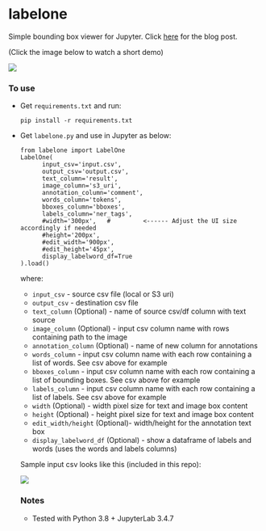 # labelone

Simple bounding box viewer for Jupyter. Click [here](https://chrispogeek.medium.com/bounding-box-viewer-widget-for-jupyter-913279265bca) for the blog post.

(Click the image below to watch a short demo)

[<img src="https://i.postimg.cc/Gh98FDN4/Label-One-Screenshot.png">](https://www.loom.com/share/50b14ccbddcc44ca9b44b798b39eb280)

### To use

- Get `requirements.txt` and run:

      pip install -r requirements.txt

- Get `labelone.py` and use in Jupyter as below:

      from labelone import LabelOne
      LabelOne(
            input_csv='input.csv',
            output_csv='output.csv',
            text_column='result',
            image_column='s3_uri',
            annotation_column='comment',
            words_column='tokens',
            bboxes_column='bboxes',
            labels_column='ner_tags',
            #width='300px',   #         <------ Adjust the UI size accordingly if needed
            #height='200px',
            #edit_width='900px',
            #edit_height='45px',
            display_labelword_df=True
      ).load()
      
  where:
  - `input_csv` - source csv file (local or S3 uri)
  - `output_csv` - destination csv file
  - `text_column` (Optional) - name of source csv/df column with text source
  - `image_column` (Optional) - input csv column name with rows containing path to the image
  - `annotation_column` (Optional) - name of new column for annotations
  - `words_column` - input csv column name with each row containing a list of words. See csv above for example
  - `bboxes_column` - input csv column name with each row containing a list of bounding boxes. See csv above for example
  - `labels_column` - input csv column name with each row containing a list of labels. See csv above for example
  - `width` (Optional) - width pixel size for text and image box content
  - `height` (Optional) - height pixel size for text and image box content
  - `edit_width/height` (Optional)- width/height for the annotation text box
  - `display_labelword_df` (Optional) - show a dataframe of labels and words (uses the words and labels columns)

  Sample input csv looks like this (included in this repo):
  
  ![](https://i.postimg.cc/NjPTH4bC/sampleinputcsv.png)
  
  ### Notes
  
  - Tested with Python 3.8 + JupyterLab 3.4.7
  
